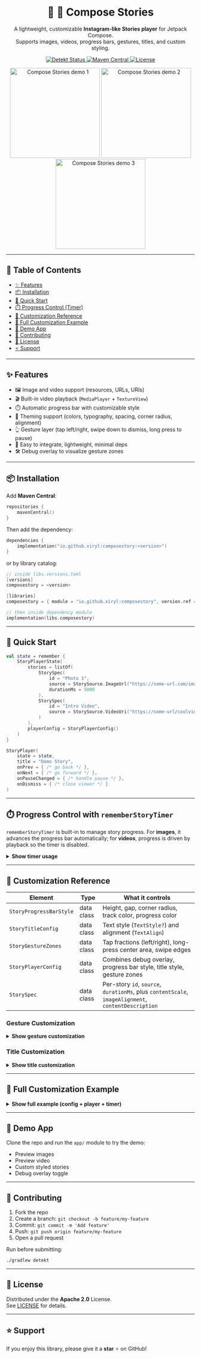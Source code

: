 <p align="center">
  <h1 align="center">🤖 📖 Compose Stories</h1>
  <p align="center">
    A lightweight, customizable <b>Instagram-like Stories player</b> for Jetpack Compose.<br/>
    Supports images, videos, progress bars, gestures, titles, and custom styling.
  </p>

  <p align="center">
    <a href="https://github.com/Xiryl/compose-stories/actions/workflows/lint.yml">
      <img src="https://github.com/Xiryl/compose-stories/actions/workflows/lint.yml/badge.svg" alt="Detekt Status"/>
    </a>
    <a href="https://central.sonatype.com/">
      <img src="https://img.shields.io/maven-metadata/v.svg?label=Maven%20Central&metadataUrl=https%3A%2F%2Frepo1.maven.org%2Fmaven2%2Fio%2Fgithub%2Fxiryl%2Fcomposestory%2Fmaven-metadata.xml" alt="Maven Central"/>
    </a>
    <a href="https://www.apache.org/licenses/LICENSE-2.0">
      <img src="https://img.shields.io/badge/License-Apache%202.0-blue.svg" alt="License"/>
    </a>
  </p>

  <p align="center">
    <img src="https://github.com/Xiryl/compose-stories/blob/main/ot/preview.gif?raw=true" width="240" alt="Compose Stories demo 1"/>
    <img src="https://github.com/Xiryl/compose-stories/blob/main/ot/demo1.png?raw=true" width="240" alt="Compose Stories demo 2"/>
    <img src="https://github.com/Xiryl/compose-stories/blob/main/ot/demo2.png?raw=true" width="240" alt="Compose Stories demo 3"/>
  </p>
</p>

---

## 🧭 Table of Contents

- [✨ Features](#-features)
- [📦 Installation](#-installation)
- [🚀 Quick Start](#-quick-start)
- [⏱️ Progress Control (Timer)](#️-progress-control-with-rememberstorytimer)
- [🎨 Customization Reference](#-customization-reference)
- [📖 Full Customization Example](#-full-customization-example)
- [📲 Demo App](#-demo-app)
- [🤝 Contributing](#-contributing)
- [📜 License](#-license)
- [⭐ Support](#-support)

---

## ✨ Features

- 🖼️ Image and video support (resources, URLs, URIs)
- 🎬 Built-in video playback (`MediaPlayer` + `TextureView`)
- ⏱️ Automatic progress bar with customizable style
- 🎨 Theming support (colors, typography, spacing, corner radius, alignment)
- 👆 Gesture layer (tap left/right, swipe down to dismiss, long press to pause)
- 🔧 Easy to integrate, lightweight, minimal deps
- 🛠️ Debug overlay to visualize gesture zones

---

## 📦 Installation

Add **Maven Central**:

```kotlin
repositories {
    mavenCentral()
}
```

Then add the dependency:

```kotlin
dependencies {
    implementation("io.github.xiryl:composestory:<version>")
}
```

or by library catalog:
```kotlin
// inside libs.versions.toml
[versions]
composestory = <version>

[libraries]
composestory = { module = "io.github.xiryl:composestory", version.ref = "composestory" }

// then inside dependency module
implementation(libs.composestory)
```



---

## 🚀 Quick Start

```kotlin
val state = remember {
    StoryPlayerState(
        stories = listOf(
            StorySpec(
                id = "Photo 1",
                source = StorySource.ImageUrl("https://some-url.com/image.png"),
                durationMs = 5000
            ),
            StorySpec(
                id = "Intro Video",
                source = StorySource.VideoUri("https://some-url/coolvideo.mp4".toUri())
            )
        ),
        playerConfig = StoryPlayerConfig()
    )
}

StoryPlayer(
    state = state,
    title = "Demo Story",
    onPrev = { /* go back */ },
    onNext = { /* go forward */ },
    onPauseChanged = { /* handle pause */ },
    onDismiss = { /* close viewer */ }
)
```

---

## ⏱️ Progress Control with `rememberStoryTimer`

`rememberStoryTimer` is built-in to manage story progress. For **images**, it advances the progress bar automatically; for **videos**, progress is driven by playback so the timer is disabled.

<details>
<summary><b>Show timer usage</b></summary>

```kotlin
val current = state.currentStory
val isVideo = current?.source is StorySource.VideoUri
val durationMs = current?.durationMs ?: DEFAULT_STORY_DURATION_MS

rememberStoryTimer(
    currentIndex = state.currentIndex,
    durationMs = if (isVideo) null else durationMs, // disable for videos
    isPaused = isPaused,
    onProgress = { p -> state = state.copy(progress = p) },
    onCompleted = {
        val next = (state.currentIndex + 1).coerceAtMost(state.stories.lastIndex)
        state = state.copy(currentIndex = next, progress = 0f)
    }
)
```
</details>

---

## 🎨 Customization Reference

| Element | Type | What it controls |
|---|---|---|
| `StoryProgressBarStyle` | data class | Height, gap, corner radius, track color, progress color |
| `StoryTitleConfig` | data class | Text style (`TextStyle?`) and alignment (`TextAlign`) |
| `StoryGestureZones` | data class | Tap fractions (left/right), long-press center area, swipe edges |
| `StoryPlayerConfig` | data class | Combines debug overlay, progress bar style, title style, gesture zones |
| `StorySpec` | data class | Per-story `id`, `source`, `durationMs`, plus `contentScale`, `imageAlignment`, `contentDescription` |

### Gesture Customization
<details>
<summary><b>Show gesture customization</b></summary>

```kotlin
val customZones = StoryGestureZones(
    tapLeftFraction = 0.25f,
    tapRightFraction = 0.25f,
    longPressCenterWidth = 0.8f,
    longPressCenterHeight = 0.8f,
    swipeLeftEdge = EdgeFraction(0.15f),
    swipeRightEdge = EdgeFraction(0.15f),
    swipeDownEdge = EdgeFraction(0.20f)
)

val config = StoryPlayerConfig(gestureZones = customZones)
```
</details>

### Title Customization
<details>
<summary><b>Show title customization</b></summary>

```kotlin
val config = StoryPlayerConfig(
    titleConfig = StoryTitleConfig(
        storyTitleTextStyle = MaterialTheme.typography.titleMedium,
        align = TextAlign.Center
    )
)
```
</details>

---

## 📖 Full Customization Example

<details>
<summary><b>Show full example (config + player + timer)</b></summary>

```kotlin
val customConfig = StoryPlayerConfig(
    showDebugUi = true,
    progressBarStyle = StoryProgressBarStyle(
        height = 8.dp,
        gap = 6.dp,
        cornerRadius = 4.dp,
        trackColor = Color.Gray.copy(alpha = 0.4f),
        progressColor = Color.Magenta
    ),
    gestureZones = StoryGestureZones(
        tapLeftFraction = 0.25f,
        tapRightFraction = 0.25f,
        longPressCenterWidth = 0.8f,
        longPressCenterHeight = 0.9f,
        swipeLeftEdge = EdgeFraction(0.15f),
        swipeRightEdge = EdgeFraction(0.15f),
        swipeDownEdge = EdgeFraction(0.20f)
    ),
    titleConfig = StoryTitleConfig(
        storyTitleTextStyle = MaterialTheme.typography.titleLarge.copy(color = Color.Yellow),
        align = TextAlign.Center
    )
)

var uiState by remember {
    mutableStateOf(
        StoryPlayerState(
            stories = listOf(
                StorySpec(
                    id = "Custom 1",
                    source = StorySource.ImageUrl("https://picsum.photos/800/1200"),
                    durationMs = 4000
                ),
                StorySpec(
                    id = "Custom 2",
                    source = StorySource.VideoUri(
                        "https://commondatastorage.googleapis.com/gtv-videos-bucket/sample/BigBuckBunny.mp4".toUri()
                    )
                )
            ),
            playerConfig = customConfig
        )
    )
}

var isPaused by remember { mutableStateOf(false) }

val current = uiState.currentStory
val isVideo = current?.source is StorySource.VideoUri
val durationMs = current?.durationMs ?: DEFAULT_STORY_DURATION_MS

rememberStoryTimer(
    currentIndex = uiState.currentIndex,
    durationMs = if (isVideo) null else durationMs,
    isPaused = isPaused,
    onProgress = { p -> uiState = uiState.copy(progress = p) },
    onCompleted = {
        val next = (uiState.currentIndex + 1).coerceAtMost(uiState.stories.lastIndex)
        uiState = uiState.copy(currentIndex = next, progress = 0f)
    }
)

StoryPlayer(
    state = uiState,
    title = current?.id ?: "Story",
    onPrev = {
        val prev = (uiState.currentIndex - 1).coerceAtLeast(0)
        uiState = uiState.copy(currentIndex = prev, progress = 0f)
    },
    onNext = {
        val next = (uiState.currentIndex + 1).coerceAtMost(uiState.stories.lastIndex)
        uiState = uiState.copy(currentIndex = next, progress = 0f)
    },
    onPauseChanged = { paused -> isPaused = paused },
    onDismiss = { /* close viewer */ }
)
```
</details>

---

## 📲 Demo App

Clone the repo and run the `app/` module to try the demo:

- Preview images
- Preview video
- Custom styled stories
- Debug overlay toggle

---

## 🤝 Contributing

1. Fork the repo  
2. Create a branch: `git checkout -b feature/my-feature`  
3. Commit: `git commit -m 'Add feature'`  
4. Push: `git push origin feature/my-feature`  
5. Open a pull request  

Run before submitting:

```bash
./gradlew detekt
```

---

## 📜 License

Distributed under the **Apache 2.0** License.  
See [LICENSE](LICENSE) for details.

---

## ⭐ Support

If you enjoy this library, please give it a **star** ⭐ on GitHub!
